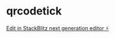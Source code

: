 # qrcodetick

[Edit in StackBlitz next generation editor ⚡️](https://stackblitz.com/~/github.com/Thedurancode/qrcodetick)